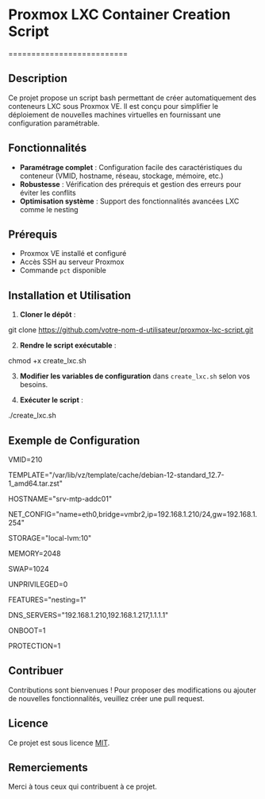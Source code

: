 # Proxmox LXC Container Creation Script
==========================


## Description

Ce projet propose un script bash permettant de créer automatiquement des conteneurs LXC sous Proxmox VE. Il est conçu pour simplifier le déploiement de nouvelles machines virtuelles en fournissant une configuration paramétrable.

## Fonctionnalités

- **Paramétrage complet** : Configuration facile des caractéristiques du conteneur (VMID, hostname, réseau, stockage, mémoire, etc.)
- **Robustesse** : Vérification des prérequis et gestion des erreurs pour éviter les conflits
- **Optimisation système** : Support des fonctionnalités avancées LXC comme le nesting

## Prérequis

- Proxmox VE installé et configuré
- Accès SSH au serveur Proxmox
- Commande `pct` disponible

## Installation et Utilisation

1. **Cloner le dépôt** :

git clone https://github.com/votre-nom-d-utilisateur/proxmox-lxc-script.git

2. **Rendre le script exécutable** :

chmod +x create_lxc.sh


3. **Modifier les variables de configuration** dans `create_lxc.sh` selon vos besoins.
   
4. **Exécuter le script** :

./create_lxc.sh


## Exemple de Configuration

VMID=210

TEMPLATE="/var/lib/vz/template/cache/debian-12-standard_12.7-1_amd64.tar.zst"

HOSTNAME="srv-mtp-addc01"

NET_CONFIG="name=eth0,bridge=vmbr2,ip=192.168.1.210/24,gw=192.168.1.254"

STORAGE="local-lvm:10"

MEMORY=2048

SWAP=1024

UNPRIVILEGED=0

FEATURES="nesting=1"

DNS_SERVERS="192.168.1.210,192.168.1.217,1.1.1.1"

ONBOOT=1

PROTECTION=1


## Contribuer

Contributions sont bienvenues ! Pour proposer des modifications ou ajouter de nouvelles fonctionnalités, veuillez créer une pull request.

## Licence

Ce projet est sous licence [MIT](LICENSE).

## Remerciements

Merci à tous ceux qui contribuent à ce projet.
